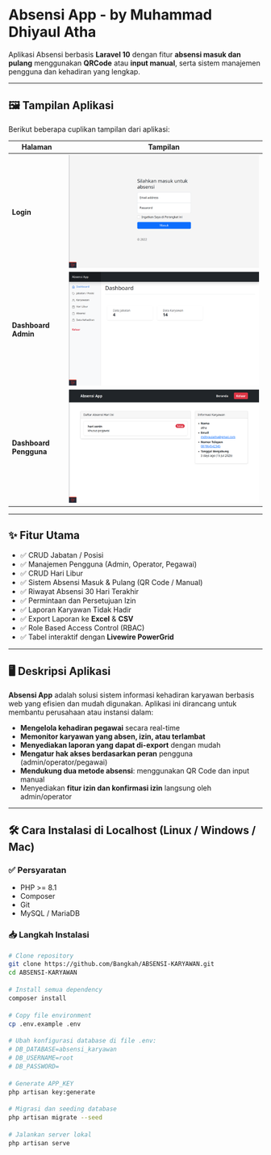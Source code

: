 # Absensi App - by Muhammad Dhiyaul Atha

Aplikasi Absensi berbasis **Laravel 10** dengan fitur **absensi masuk dan pulang** menggunakan **QRCode** atau **input manual**, serta sistem manajemen pengguna dan kehadiran yang lengkap.

---

## 🖼️ Tampilan Aplikasi

Berikut beberapa cuplikan tampilan dari aplikasi:

| Halaman | Tampilan |
|--------|----------|
| **Login** | ![Login Page](public/images/login.png) |
| **Dashboard Admin** | ![Admin Dashboard](public/images/admin.png) |
| **Dashboard Pengguna** | ![User Dashboard](public/images/user.png) |

> 

---

## ✨ Fitur Utama

- ✅ CRUD Jabatan / Posisi  
- ✅ Manajemen Pengguna (Admin, Operator, Pegawai)  
- ✅ CRUD Hari Libur  
- ✅ Sistem Absensi Masuk & Pulang (QR Code / Manual)  
- ✅ Riwayat Absensi 30 Hari Terakhir  
- ✅ Permintaan dan Persetujuan Izin  
- ✅ Laporan Karyawan Tidak Hadir  
- ✅ Export Laporan ke **Excel** & **CSV**  
- ✅ Role Based Access Control (RBAC)  
- ✅ Tabel interaktif dengan **Livewire PowerGrid**

---

## 🖥️ Deskripsi Aplikasi

**Absensi App** adalah solusi sistem informasi kehadiran karyawan berbasis web yang efisien dan mudah digunakan. Aplikasi ini dirancang untuk membantu perusahaan atau instansi dalam:

- **Mengelola kehadiran pegawai** secara real-time  
- **Memonitor karyawan yang absen, izin, atau terlambat**  
- **Menyediakan laporan yang dapat di-export** dengan mudah  
- **Mengatur hak akses berdasarkan peran** pengguna (admin/operator/pegawai)  
- **Mendukung dua metode absensi**: menggunakan QR Code dan input manual  
- Menyediakan **fitur izin dan konfirmasi izin** langsung oleh admin/operator  

---

## 🛠 Cara Instalasi di Localhost (Linux / Windows / Mac)

### ✅ Persyaratan

- PHP >= 8.1  
- Composer  
- Git  
- MySQL / MariaDB  

### 📥 Langkah Instalasi

```bash
# Clone repository
git clone https://github.com/Bangkah/ABSENSI-KARYAWAN.git
cd ABSENSI-KARYAWAN

# Install semua dependency
composer install

# Copy file environment
cp .env.example .env

# Ubah konfigurasi database di file .env:
# DB_DATABASE=absensi_karyawan
# DB_USERNAME=root
# DB_PASSWORD=

# Generate APP_KEY
php artisan key:generate

# Migrasi dan seeding database
php artisan migrate --seed

# Jalankan server lokal
php artisan serve
